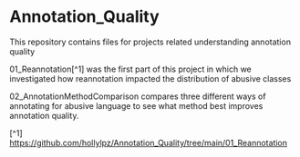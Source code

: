 # Annotation_Quality

This repository contains files for projects related understanding annotation quality

01_Reannotation[^1] was the first part of this project in which we investigated how reannotation impacted the distribution of abusive classes

02_AnnotationMethodComparison compares three different ways of annotating for abusive language to see what method best  improves annotation quality.

[^1] https://github.com/hollylpz/Annotation_Quality/tree/main/01_Reannotation
